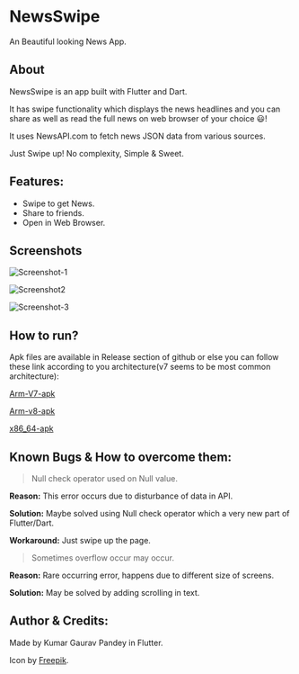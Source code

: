 # NewsSwipe

An Beautiful looking News App.

## About

NewsSwipe is an app built with Flutter and Dart. 

It has swipe functionality which displays the news headlines and you can share as well as read the full news on web browser of your choice 😃! 

It uses NewsAPI.com to fetch news JSON data from various sources.

Just Swipe up! No complexity, Simple & Sweet.

## Features:

- Swipe to get News.
- Share to friends.
- Open in Web Browser.

## Screenshots

![Screenshot-1](https://github.com/necromancerthedark/TT_Json/blob/main/imageedit_2_2193315853.jpg?raw=true)

![Screenshot2](https://github.com/necromancerthedark/TT_Json/blob/main/imageedit_4_7400860382.jpg?raw=true)

![Screenshot-3](https://github.com/necromancerthedark/TT_Json/blob/main/imageedit_6_5954207566.jpg?raw=true)



## How to run?

Apk files are available in Release section of github or else you can follow these link according to you architecture(v7 seems to be most common architecture):

[Arm-V7-apk](https://github.com/necromancerthedark/NewsSwipe/releases/download/NewsSwipe/app-armeabi-v7a-release.apk)

[Arm-v8-apk](https://github.com/necromancerthedark/NewsSwipe/releases/download/NewsSwipe/app-arm64-v8a-release.apk)

[x86_64-apk](https://github.com/necromancerthedark/NewsSwipe/releases/download/NewsSwipe/app-x86_64-release.apk)



## Known Bugs & How to overcome them:

> Null check operator used on Null value.

**Reason:** This error occurs due to disturbance of data in API.

**Solution:** Maybe solved using Null check operator which a very new part of Flutter/Dart.

**Workaround:** Just swipe up the page.

> Sometimes overflow occur may occur.

**Reason:**  Rare occurring error, happens due to different size of screens.

**Solution:**  May be solved by adding scrolling in text.



## Author & Credits:

Made by Kumar Gaurav Pandey in Flutter.

Icon by [Freepik](https://www.flaticon.com/authors/freepik).





